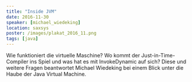 ```yaml
---
title: "Inside JVM"
date: 2016-11-30
speaker: [michael_wiedeking]
location: saxsys
poster: /images/plakat_2016_11.png
tags: [java]
---
```


Wie funktioniert die virtuelle Maschine? Wo kommt der Just-in-Time-Compiler ins Spiel und was hat es mit InvokeDynamic
auf sich? Diese und weitere Fragen beantwortet Michael Wiedeking bei einem Blick unter die Haube der Java Virtual
Machine.
